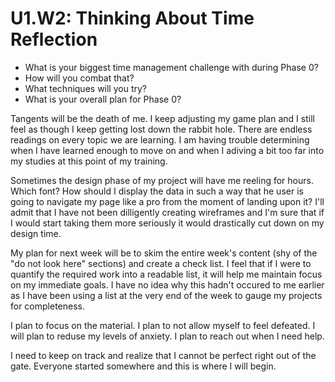 # U1.W2: Thinking About Time Reflection

* What is your biggest time management challenge with during Phase 0? 
* How will you combat that? 
* What techniques will you try?
* What is your overall plan for Phase 0?

Tangents will be the death of me.  I keep adjusting my game plan and I still feel as though I keep getting lost down the rabbit hole.  There are endless readings on every topic we are learning.  I am having trouble determining when I have learned enough to move on and when I adiving a bit too far into my studies at this point of my training.  

Sometimes the design phase of my project will have me reeling for hours.  Which font?  How should I display the data in such a way that he user is going to navigate my page like a pro from the moment of landing upon it?  I'll admit that I have not been dilligently creating wireframes and I'm sure that if I would start taking them more seriously it would drastically cut down on my design time. 

My plan for next week will be to skim the entire week's content (shy of the "do not look here" sections) and create a check list.  I feel that if I were to quantify the required work into a readable list, it will help me maintain focus on my immediate goals.  I have no idea why this hadn't occured to me earlier as I have been using a list at the very end of the week to gauge my projects for completeness.   

I plan to focus on the material.  I plan to not allow myself to feel defeated.  I will plan to reduse my levels of anxiety.  I plan to reach out when I need help.  

I need to keep on track and realize that I cannot be perfect right out of the gate.  Everyone started somewhere and this is where I will begin.  